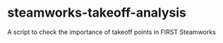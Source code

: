 # steamworks-takeoff-analysis
A script to check the importance of takeoff points in FIRST Steamworks

